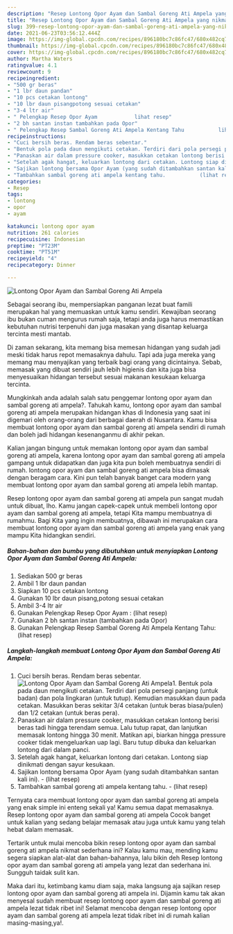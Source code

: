 ```yaml
---
description: "Resep Lontong Opor Ayam dan Sambal Goreng Ati Ampela yang nikmat Untuk Jualan"
title: "Resep Lontong Opor Ayam dan Sambal Goreng Ati Ampela yang nikmat Untuk Jualan"
slug: 399-resep-lontong-opor-ayam-dan-sambal-goreng-ati-ampela-yang-nikmat-untuk-jualan
date: 2021-06-23T03:56:12.444Z
image: https://img-global.cpcdn.com/recipes/896180bc7c86fc47/680x482cq70/lontong-opor-ayam-dan-sambal-goreng-ati-ampela-foto-resep-utama.jpg
thumbnail: https://img-global.cpcdn.com/recipes/896180bc7c86fc47/680x482cq70/lontong-opor-ayam-dan-sambal-goreng-ati-ampela-foto-resep-utama.jpg
cover: https://img-global.cpcdn.com/recipes/896180bc7c86fc47/680x482cq70/lontong-opor-ayam-dan-sambal-goreng-ati-ampela-foto-resep-utama.jpg
author: Martha Waters
ratingvalue: 4.1
reviewcount: 9
recipeingredient:
- "500 gr beras"
- "1 lbr daun pandan"
- "10 pcs cetakan lontong"
- "10 lbr daun pisangpotong sesuai cetakan"
- "3-4 ltr air"
- " Pelengkap Resep Opor Ayam            lihat resep"
- "2 bh santan instan tambahkan pada Opor"
- " Pelengkap Resep Sambal Goreng Ati Ampela Kentang Tahu           lihat resep"
recipeinstructions:
- "Cuci bersih beras. Rendam beras sebentar."
- "Bentuk pola pada daun mengikuti cetakan. Terdiri dari pola persegi panjang (untuk badan) dan pola lingkaran (untuk tutup). Kemudian masukkan daun pada cetakan. Masukkan beras sekitar 3/4 cetakan (untuk beras biasa/pulen) dan 1/2 cetakan (untuk beras pera)."
- "Panaskan air dalam pressure cooker, masukkan cetakan lontong berisi beras tadi hingga terendam semua. Lalu tutup rapat, dan lanjutkan memasak lontong hingga 30 menit. Matikan api, biarkan hingga pressure cooker tidak mengeluarkan uap lagi. Baru tutup dibuka dan keluarkan lontong dari dalam panci."
- "Setelah agak hangat, keluarkan lontong dari cetakan. Lontong siap dinikmati dengan sayur kesukaan."
- "Sajikan lontong bersama Opor Ayam (yang sudah ditambahkan santan kali ini).           (lihat resep)"
- "Tambahkan sambal goreng ati ampela kentang tahu.           (lihat resep)"
categories:
- Resep
tags:
- lontong
- opor
- ayam

katakunci: lontong opor ayam 
nutrition: 261 calories
recipecuisine: Indonesian
preptime: "PT23M"
cooktime: "PT51M"
recipeyield: "4"
recipecategory: Dinner

---
```



![Lontong Opor Ayam dan Sambal Goreng Ati Ampela](https://img-global.cpcdn.com/recipes/896180bc7c86fc47/680x482cq70/lontong-opor-ayam-dan-sambal-goreng-ati-ampela-foto-resep-utama.jpg)

Sebagai seorang ibu, mempersiapkan panganan lezat buat famili merupakan hal yang memuaskan untuk kamu sendiri. Kewajiban seorang ibu bukan cuman mengurus rumah saja, tetapi anda juga harus memastikan kebutuhan nutrisi terpenuhi dan juga masakan yang disantap keluarga tercinta mesti mantab.

Di zaman  sekarang, kita memang bisa memesan hidangan yang sudah jadi meski tidak harus repot memasaknya dahulu. Tapi ada juga mereka yang memang mau menyajikan yang terbaik bagi orang yang dicintainya. Sebab, memasak yang dibuat sendiri jauh lebih higienis dan kita juga bisa menyesuaikan hidangan tersebut sesuai makanan kesukaan keluarga tercinta. 



Mungkinkah anda adalah salah satu penggemar lontong opor ayam dan sambal goreng ati ampela?. Tahukah kamu, lontong opor ayam dan sambal goreng ati ampela merupakan hidangan khas di Indonesia yang saat ini digemari oleh orang-orang dari berbagai daerah di Nusantara. Kamu bisa membuat lontong opor ayam dan sambal goreng ati ampela sendiri di rumah dan boleh jadi hidangan kesenanganmu di akhir pekan.

Kalian jangan bingung untuk memakan lontong opor ayam dan sambal goreng ati ampela, karena lontong opor ayam dan sambal goreng ati ampela gampang untuk didapatkan dan juga kita pun boleh membuatnya sendiri di rumah. lontong opor ayam dan sambal goreng ati ampela bisa dimasak dengan beragam cara. Kini pun telah banyak banget cara modern yang membuat lontong opor ayam dan sambal goreng ati ampela lebih mantap.

Resep lontong opor ayam dan sambal goreng ati ampela pun sangat mudah untuk dibuat, lho. Kamu jangan capek-capek untuk membeli lontong opor ayam dan sambal goreng ati ampela, tetapi Kita mampu membuatnya di rumahmu. Bagi Kita yang ingin membuatnya, dibawah ini merupakan cara membuat lontong opor ayam dan sambal goreng ati ampela yang enak yang mampu Kita hidangkan sendiri.

<!--inarticleads1-->

##### Bahan-bahan dan bumbu yang dibutuhkan untuk menyiapkan Lontong Opor Ayam dan Sambal Goreng Ati Ampela:

1. Sediakan 500 gr beras
1. Ambil 1 lbr daun pandan
1. Siapkan 10 pcs cetakan lontong
1. Gunakan 10 lbr daun pisang,potong sesuai cetakan
1. Ambil 3-4 ltr air
1. Gunakan  Pelengkap Resep Opor Ayam :           (lihat resep)
1. Gunakan 2 bh santan instan (tambahkan pada Opor)
1. Gunakan  Pelengkap Resep Sambal Goreng Ati Ampela Kentang Tahu:           (lihat resep)




<!--inarticleads2-->

##### Langkah-langkah membuat Lontong Opor Ayam dan Sambal Goreng Ati Ampela:

1. Cuci bersih beras. Rendam beras sebentar.
<img src="https://img-global.cpcdn.com/steps/d8c4b4dd4a08816d/160x128cq70/lontong-opor-ayam-dan-sambal-goreng-ati-ampela-langkah-memasak-1-foto.jpg" alt="Lontong Opor Ayam dan Sambal Goreng Ati Ampela">1. Bentuk pola pada daun mengikuti cetakan. Terdiri dari pola persegi panjang (untuk badan) dan pola lingkaran (untuk tutup). Kemudian masukkan daun pada cetakan. Masukkan beras sekitar 3/4 cetakan (untuk beras biasa/pulen) dan 1/2 cetakan (untuk beras pera).
1. Panaskan air dalam pressure cooker, masukkan cetakan lontong berisi beras tadi hingga terendam semua. Lalu tutup rapat, dan lanjutkan memasak lontong hingga 30 menit. Matikan api, biarkan hingga pressure cooker tidak mengeluarkan uap lagi. Baru tutup dibuka dan keluarkan lontong dari dalam panci.
1. Setelah agak hangat, keluarkan lontong dari cetakan. Lontong siap dinikmati dengan sayur kesukaan.
1. Sajikan lontong bersama Opor Ayam (yang sudah ditambahkan santan kali ini). -           (lihat resep)
1. Tambahkan sambal goreng ati ampela kentang tahu. -           (lihat resep)




Ternyata cara membuat lontong opor ayam dan sambal goreng ati ampela yang enak simple ini enteng sekali ya! Kamu semua dapat memasaknya. Resep lontong opor ayam dan sambal goreng ati ampela Cocok banget untuk kalian yang sedang belajar memasak atau juga untuk kamu yang telah hebat dalam memasak.

Tertarik untuk mulai mencoba bikin resep lontong opor ayam dan sambal goreng ati ampela nikmat sederhana ini? Kalau kamu mau, mending kamu segera siapkan alat-alat dan bahan-bahannya, lalu bikin deh Resep lontong opor ayam dan sambal goreng ati ampela yang lezat dan sederhana ini. Sungguh taidak sulit kan. 

Maka dari itu, ketimbang kamu diam saja, maka langsung aja sajikan resep lontong opor ayam dan sambal goreng ati ampela ini. Dijamin kamu tak akan menyesal sudah membuat resep lontong opor ayam dan sambal goreng ati ampela lezat tidak ribet ini! Selamat mencoba dengan resep lontong opor ayam dan sambal goreng ati ampela lezat tidak ribet ini di rumah kalian masing-masing,ya!.

